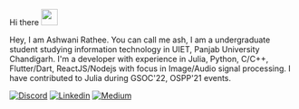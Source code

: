 Hi there <img src="https://github.com/TheDudeThatCode/TheDudeThatCode/blob/master/Assets/Hi.gif" width="29px">

Hey, I am Ashwani Rathee. You can call me ash, I am a undergraduate student studying information technology in UIET, Panjab University Chandigarh. I'm a developer with experience in  Julia, Python, C/C++, Flutter/Dart, ReactJS/Nodejs with focus 
in Image/Audio signal processing. I have contributed to Julia during GSOC'22, OSPP'21 events.

[![Discord](https://img.shields.io/badge/contact-me-blue?logo=discord&logoColor=white)](https://discord.gg/f2qmJnj2Vk)
[![Linkedin](https://img.shields.io/badge/contact-me-blue?logo=linkedin&logoColor=white)](https://www.linkedin.com/in/ashwani-rathee-0b7594192/)
[![Medium](https://img.shields.io/badge/contact-me-blue?logo=medium&logoColor=white)](https://medium.com/@ashwanirathee)
